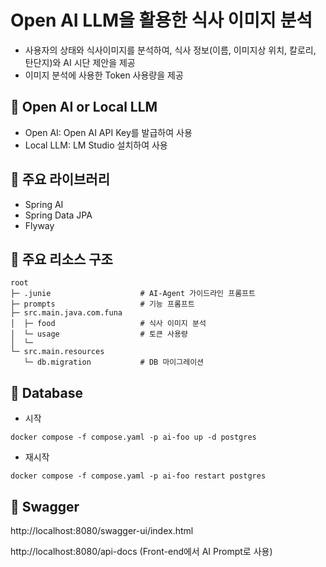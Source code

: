# Open AI LLM을 활용한 식사 이미지 분석

- 사용자의 상태와 식사이미지를 분석하여, 식사 정보(이름, 이미지상 위치, 칼로리, 탄단지)와 AI 시단 제안을 제공
- 이미지 분석에 사용한 Token 사용량을 제공

## 🥚 Open AI or Local LLM

- Open AI: Open AI API Key를 발급하여 사용
- Local LLM: LM Studio 설치하여 사용

## 🍕 주요 라이브러리

- Spring AI
- Spring Data JPA
- Flyway

## 🍔 주요 리소스 구조

``` 
root
├─ .junie                    # AI-Agent 가이드라인 프롬프트
├─ prompts                   # 기능 프롬프트
├─ src.main.java.com.funa
│  ├─ food                   # 식사 이미지 분석
│  └─ usage                  # 토큰 사용량
│  └─ 
└─ src.main.resources
   └─ db.migration           # DB 마이그레이션
```

## 🍟 Database

- 시작

`docker compose -f compose.yaml -p ai-foo up -d postgres`

- 재시작

`docker compose -f compose.yaml -p ai-foo restart postgres`

## 🌭 Swagger

http://localhost:8080/swagger-ui/index.html

http://localhost:8080/api-docs (Front-end에서 AI Prompt로 사용)
